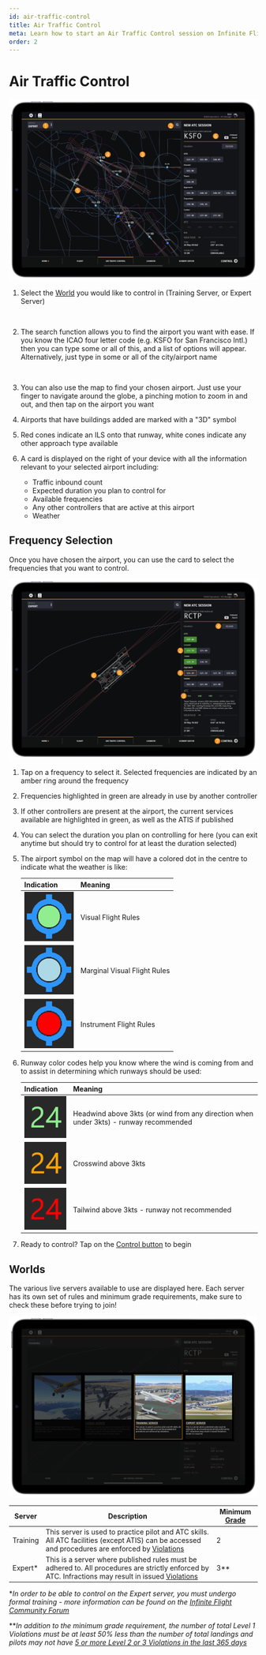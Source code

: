 ```yaml
---
id: air-traffic-control
title: Air Traffic Control
meta: Learn how to start an Air Traffic Control session on Infinite Flight.
order: 2
---
```


# Air Traffic Control



![ATC Page](_images/manual/frames/air-traffic-control-page-232.png)



1. Select the [World](/guide/getting-started-guide/home-user-interface/air-traffic-control#worlds) you would like to control in (Training Server, or Expert Server)

  ​    

2. The search function allows you to find the airport you want with ease. If you know the ICAO four letter code (e.g. KSFO for San Francisco Intl.) then you can type some or all of this, and a list of options will appear. Alternatively, just type in some or all of the city/airport name

  ​    

3. You can also use the map to find your chosen airport. Just use your finger to navigate around the globe, a pinching motion to zoom in and out, and then tap on the airport you want

     

4. Airports that have buildings added are marked with a "3D" symbol

   

5. Red cones indicate an ILS onto that runway, white cones indicate any other approach type available

    

6. A card is displayed on the right of your device with all the information relevant to your selected airport including:

   - Traffic inbound count
   - Expected duration you plan to control for
   - Available frequencies
   - Any other controllers that are active at this airport
   - Weather

   

## Frequency Selection

Once you have chosen the airport, you can use the card to select the frequencies that you want to control.



![Frequency Selection](_images/manual/frames/frequency-selection-232.png)



1. Tap on a frequency to select it. Selected frequencies are indicated by an amber ring around the frequency

    

2. Frequencies highlighted in green are already in use by another controller

    

3. If other controllers are present at the airport, the current services available are highlighted in green, as well as the ATIS if published

    

4. You can select the duration you plan on controlling for here (you can exit anytime but should try to control for at least the duration selected)

    

5. The airport symbol on the map will have a colored dot in the centre to indicate what the weather is like:

   | Indication                                  | Meaning                      |
   | ------------------------------------------- | ---------------------------- |
   | ![](_images/manual/tables/weather-vfr.png)  | Visual Flight Rules          |
   | ![](_images/manual/tables/weather-mvfr.png) | Marginal Visual Flight Rules |
   | ![](_images/manual/tables/weather-ifr.png)  | Instrument Flight Rules      |

   

7. Runway color codes help you know where the wind is coming from and to assist in determining which runways should be used:

   | Indication                                    | Meaning                                                      |
   | --------------------------------------------- | ------------------------------------------------------------ |
   | ![](_images/manual/tables/weather-green.png)  | Headwind above 3kts (or wind from any direction when under 3kts) - runway recommended |
   | ![](_images/manual/tables/weather-orange.png) | Crosswind above 3kts                                         |
   | ![](_images/manual/tables/weather-red.png)    | Tailwind above 3kts - runway not recommended                 |

   

8. Ready to control? Tap on the [Control button](/guide/getting-started-guide/atc-user-interface/ground-tower-radar) to begin

   


## Worlds

The various live servers available to use are displayed here. Each server has its own set of rules and minimum grade requirements, make sure to check these before trying to join!



![ATC Worlds](_images/manual/frames/atc-worlds-232.png)



| Server   | Description                                                  | Minimum [Grade](/guide/getting-started-guide/home-user-interface/user-profile#the-grade-table) |
| -------- | ------------------------------------------------------------ | ------------------------------------------------------------ |
| Training | This server is used to practice pilot and ATC skills. All ATC facilities (except ATIS) can be accessed and procedures are enforced by [Violations](/guide/getting-started-guide/pilot-user-interface/violations#violations) | 2                                                            |
| Expert*  | This is a server where published rules must be adhered to. All procedures are strictly enforced by ATC. Infractions may result in issued [Violations](/guide/getting-started-guide/pilot-user-interface/violations#violations) | 3**                                                          |

**In order to be able to control on the Expert server, you must undergo formal training - more information can be found on the [Infinite Flight Community Forum](https://community.infiniteflight.com/t/infinite-flight-atc-recruiting/564656)*

***In addition to the minimum grade requirement, the number of total Level 1 Violations must be at least 50% less than the number of total landings and pilots may not have [5 or more Level 2 or 3 Violations in the last 365 days](/guide/getting-started-guide/pilot-user-interface/violations#what-happens-if-i-get-a-violation%3F)*

